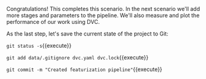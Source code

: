 
Congratulations! This completes this scenario. In the next scenario we'll add
more stages and parameters to the pipeline. We'll also measure and plot the
performance of our work using DVC.

As the last step, let's save the current state of the project to Git:

`git status -s`{{execute}}

`git add data/.gitignore dvc.yaml dvc.lock`{{execute}}

`git commit -m "Created featurization pipeline"`{{execute}}